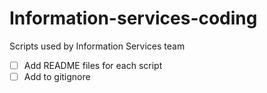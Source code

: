 # Information-services-coding
Scripts used by Information Services team

- [ ] Add README files for each script
- [ ] Add to gitignore
